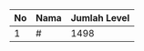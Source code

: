 | No | Nama            | Jumlah Level |
|----|-----------------|--------------|
| 1  | #    |    1498        |
